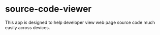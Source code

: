 # source-code-viewer
This app is designed to help developer view web page source code much easily across devices.
